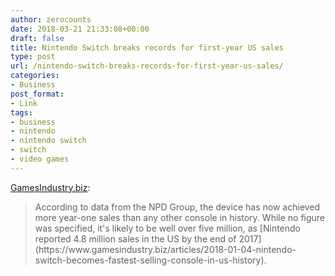 ```yaml
---
author: zerocounts
date: 2018-03-21 21:33:08+00:00
draft: false
title: Nintendo Switch breaks records for first-year US sales
type: post
url: /nintendo-switch-breaks-records-for-first-year-us-sales/
categories:
- Business
post_format:
- Link
tags:
- business
- nintendo
- nintendo switch
- switch
- video games
---
```


[GamesIndustry.biz](https://www.gamesindustry.biz/articles/2018-03-21-nintendo-switch-breaks-records-for-first-year-us-sales):


<blockquote>According to data from the NPD Group, the device has now achieved more year-one sales than any other console in history. While no figure was specified, it's likely to be well over five million, as [Nintendo reported 4.8 million sales in the US by the end of 2017](https://www.gamesindustry.biz/articles/2018-01-04-nintendo-switch-becomes-fastest-selling-console-in-us-history).

</blockquote>
